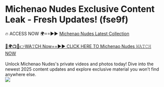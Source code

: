 # Michenao Nudes Exclusive Content Leak - Fresh Updates! (fse9f)

🔥 ACCESS NOW 🌍==►► <a href="https://tinyurl.com/yc657z5k" rel="nofollow">Michenao Nudes Latest Collection</a>
<br><br>
[🔴🌍📺📱👉WA𝚃CH Now==►► CLICK HERE TO Michenao Nudes 𝚆𝙰𝚃𝙲𝙷 NOW](https://tinyurl.com/yc657z5k)
<br><br>
Unlock Michenao Nudes's private videos and photos today! Dive into the newest 2025 content updates and explore exclusive material you won’t find anywhere else.
<br>
<a href="https://tinyurl.com/yc657z5k" rel="nofollow" data-target="animated-image.originalLink"><img src="https://camo.githubusercontent.com/8a4f000d20f83aca3bf7ec5f350d767afa0574a8a352519fd8cfa583a6f93a33/68747470733a2f2f692e696d6775722e636f6d2f644a486b345a712e676966" data-canonical-src="https://i.imgur.com/dJHk4Zq.gif" style="max-width: 100%; display: inline-block;" data-target="animated-image.originalImage"></a>
<br>
